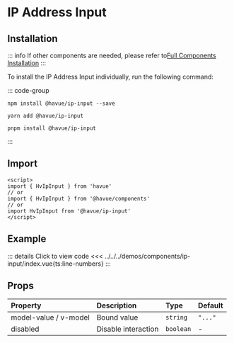 # IP Address Input

## Installation

::: info
If other components are needed, please refer to[Full Components Installation](./index.md)
:::

To install the IP Address Input individually, run the following command:

::: code-group

```shell
npm install @havue/ip-input --save
```

```shell
yarn add @havue/ip-input
```

```shell
pnpm install @havue/ip-input
```

:::

## Import

```vue
<script>
import { HvIpInput } from 'havue'
// or 
import { HvIpInput } from '@havue/components'
// or
import HvIpInput from '@havue/ip-input'
</script>
```

## Example

<script setup>
import Demo from '@/components/ip-input/index.vue'
</script>

<Demo></Demo>

::: details Click to view code
<<< ../../../demos/components/ip-input/index.vue{ts:line-numbers}
:::

## Props

| Property              | Description         | Type        | Default   |
| :-------------------- | :------------------ | :---------- | :-------- |
| model-value / v-model | Bound value         | `string`  | `"..."` |
| disabled              | Disable interaction | `boolean` | -         |
